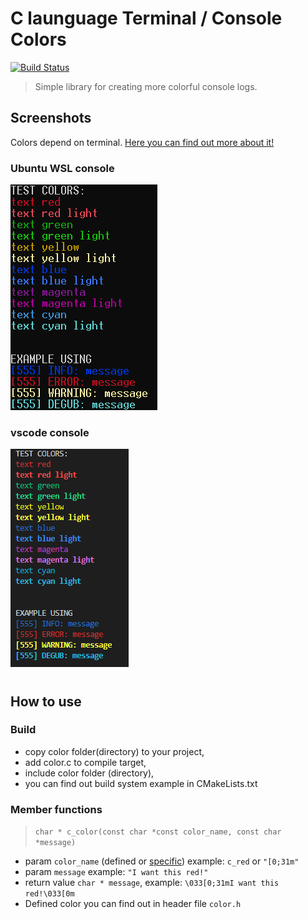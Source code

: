 # C launguage Terminal / Console Colors
[![Build Status](https://travis-ci.com/szymonjanas/C_terminal_colors.svg?branch=master)](https://travis-ci.com/szymonjanas/C_terminal_colors)
> Simple library for creating more colorful console logs. 

## Screenshots
Colors depend on terminal. [Here you can find out more about it!](https://en.wikipedia.org/wiki/ANSI_escape_code#Colors)
### Ubuntu WSL console
![Ubuntu console](./img/ubuntu.png)
### vscode console
![vscode console](./img/vscode.png)
#

## How to use
### Build
* copy color folder(directory) to your project,
* add color.c to compile target,
* include color folder (directory),
* you can find out build system example in CMakeLists.txt
### Member functions
> `char * c_color(const char *const color_name, const char *message)`
* param `color_name` (defined or [specific](https://en.wikipedia.org/wiki/ANSI_escape_code#Colors)) example: `c_red` or `"[0;31m"`
* param `message` example: `"I want this red!"`
* return value `char * message`, example: `\033[0;31mI want this red!\033[0m`
* Defined color you can find out in header file `color.h`
